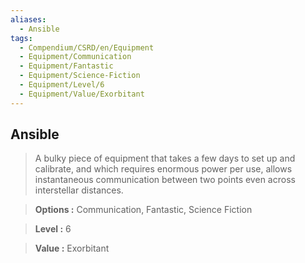 ```yaml
---
aliases:
  - Ansible
tags:
  - Compendium/CSRD/en/Equipment
  - Equipment/Communication
  - Equipment/Fantastic
  - Equipment/Science-Fiction
  - Equipment/Level/6
  - Equipment/Value/Exorbitant
---
```

    
      
## Ansible      
      
>A bulky piece of equipment that takes a few days to set up and calibrate, and which requires enormous power per use, allows instantaneous communication between two points even across interstellar distances.      
> **Options :** Communication, Fantastic, Science Fiction      
> **Level :** 6      
> **Value :** Exorbitant